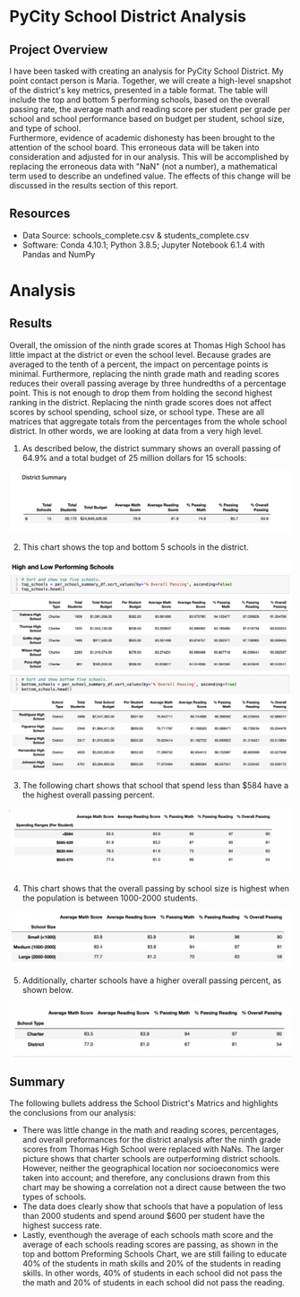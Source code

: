 # PyCity School District Analysis

## Project Overview

  I have been tasked with creating an analysis for PyCity School District.  My point contact person is Maria.  Together, we will create a high-level snapshot of the district's key metrics, presented in a table format.  The table will include the top and bottom 5 performing schools, based on the overall passing rate, the average math and reading score per student per grade per school and school performance based on budget per student, school size, and type of school.  
  Furthermore, evidence of academic dishonesty has been brought to the attention of the school board.  This erroneous data will be taken into consideration and adjusted for in our analysis.  This will be accomplished by replacing the erroneous data with "NaN" (not a number), a mathematical term used to describe an undefined value.  The effects of this change will be discussed in the results section of this report.  

## Resources
  - Data Source: schools_complete.csv & students_complete.csv
  - Software: Conda 4.10.1; Python 3.8.5; Jupyter Notebook 6.1.4 with Pandas and NumPy

# Analysis

## Results
  Overall, the omission of the ninth grade scores at Thomas High School has little impact at the district or even the school level.  Because grades are averaged to the tenth of a percent, the impact on percentage points is minimal.  Furthermore, replacing the ninth grade math and reading scores reduces their overall passing average by three hundredths of a percentage point.  This is not enough to drop them from holding the second highest ranking in the district.  Replacing the ninth grade scores does not affect scores by school spending, school size, or school type.  These are all matrices that aggregate totals from the percentages from the whole school district.  In other words, we are looking at data from a very high level.  
  
1. As described below, the district summary shows an overall passing of 64.9% and a total budget of 25 million dollars for 15 schools:
  
  ![District_Summary.png](Resources/District_Summary.png)
  
2. This chart shows the top and bottom 5 schools in the district.

  ![Preforming_Schools.png](Resources/Preforming_Schools.png)
  
3. The following chart shows that school that spend less than $584 have a the highest overall passing percent.
  
  ![Spending_per_Student.png](Resources/Spending_per_Student.png)
  
4. This chart shows that the overall passing by school size is highest when the population is between 1000-2000 students.

  ![Overall_Passing_by_School_size.png](Resources/Overall_Passing_by_School_size.png)

5. Additionally, charter schools have a higher overall passing percent, as shown below.
  
  ![Overall_Passing_by_School_Type.png](Resources/Overall_Passing_by_School_Type.png)

## Summary
The following bullets address the School District's Matrics and highlights the conclusions from our analysis:

- There was little change in the math and reading scores, percentages, and overall preformances for the district analysis after the ninth grade scores from Thomas High School were replaced with NaNs.  The larger picture shows that charter schools are outperforming district schools.  However, neither the geographical location nor socioeconomics were taken into account; and therefore, any conclusions drawn from this chart may be showing a correlation not a direct cause between the two types of schools.  
- The data does clearly show that schools that have a population of less than 2000 students and spend around $600 per student have the highest success rate.  
- Lastly, eventhough the average of each schools math score and the average of each schools reading scores are passing, as shown in the top and bottom Preforming Schools Chart, we are still failing to educate 40% of the students in math skills and 20% of the students in reading skills.  In other words, 40% of students in each school did not pass the the math and 20% of students in each school did not pass the reading. 

